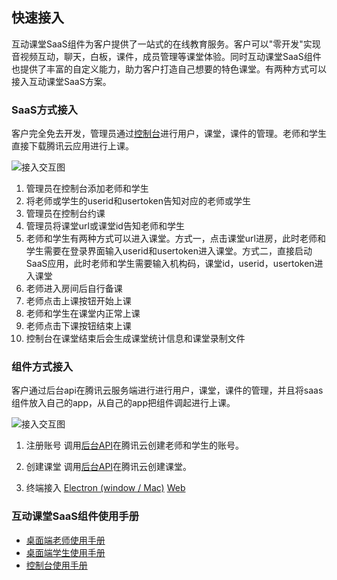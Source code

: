 ## 快速接入

互动课堂SaaS组件为客户提供了一站式的在线教育服务。客户可以"零开发"实现音视频互动，聊天，白板，课件，成员管理等课堂体验。同时互动课堂SaaS组件也提供了丰富的自定义能力，助力客户打造自己想要的特色课堂。有两种方式可以接入互动课堂SaaS方案。

### SaaS方式接入

客户完全免去开发，管理员通过[控制台](./%E6%8E%A7%E5%88%B6%E5%8F%B0%E4%BD%BF%E7%94%A8%E6%89%8B%E5%86%8C.md)进行用户，课堂，课件的管理。老师和学生直接下载腾讯云应用进行上课。

![接入交互图](https://main.qcloudimg.com/raw/da9f60ea73635b539141f64fa54b0dbc.jpg)

1. 管理员在控制台添加老师和学生
2. 将老师或学生的userid和usertoken告知对应的老师或学生
3. 管理员在控制台约课
4. 管理员将课堂url或课堂id告知老师和学生
5. 老师和学生有两种方式可以进入课堂。方式一，点击课堂url进房，此时老师和学生需要在登录界面输入userid和usertoken进入课堂。方式二，直接启动SaaS应用，此时老师和学生需要输入机构码，课堂id，userid，usertoken进入课堂
6. 老师进入房间后自行备课
7. 老师点击上课按钮开始上课
8. 老师和学生在课堂内正常上课
9. 老师点击下课按钮结束上课
10. 控制台在课堂结束后会生成课堂统计信息和课堂录制文件




### 组件方式接入

客户通过后台api在腾讯云服务端进行进行用户，课堂，课件的管理，并且将saas组件放入自己的app，从自己的app把组件调起进行上课。

![接入交互图](https://main.qcloudimg.com/raw/0e1fa994c0cd247dd99584b80d88d89d.jpg)

1. 注册账号
调用[后台API](./%E6%93%8D%E4%BD%9C%E6%8C%87%E5%8D%97/%E4%BA%91API.md#21-%E5%88%9B%E5%BB%BA%E8%B4%A6%E5%8F%B7)在腾讯云创建老师和学生的账号。

2. 创建课堂
调用[后台API](./%E6%93%8D%E4%BD%9C%E6%8C%87%E5%8D%97/%E4%BA%91API.md#11-%E9%A2%84%E7%BA%A6%E8%AF%BE%E5%A0%82)在腾讯云创建课堂。

3. 终端接入
[Electron (window / Mac)](./桌面端接入.md)
[Web](./Web端接入.md)

### 互动课堂SaaS组件使用手册
- [桌面端老师使用手册](./%E4%BA%92%E5%8A%A8%E8%AF%BE%E5%A0%82SaaS%E5%AD%A6%E7%94%9F%E4%BD%BF%E7%94%A8%E6%89%8B%E5%86%8C.md)
- [桌面端学生使用手册](./%E4%BA%92%E5%8A%A8%E8%AF%BE%E5%A0%82SaaS%E5%AD%A6%E7%94%9F%E4%BD%BF%E7%94%A8%E6%89%8B%E5%86%8C.md)
- [控制台使用手册](./%E6%8E%A7%E5%88%B6%E5%8F%B0%E4%BD%BF%E7%94%A8%E6%89%8B%E5%86%8C.md)